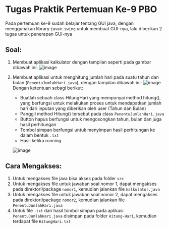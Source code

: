 # Tugas Praktik Pertemuan Ke-9 PBO
Pada pertemuan ke-9 sudah belajar tentang GUI java, dengan menggunakan library `javax.swing` untuk membuat GUI-nya, lalu diberikan 2 tugas untuk penerapan GUI-nya
## Soal:
1. Membuat aplikasi kalkulator dengan tampilan seperti pada gambar dibawah ini:
   ![image](https://github.com/user-attachments/assets/fc73f472-e90f-4fe3-b719-95c38e282fbf)

2. Membuat aplikasi untuk menghitung jumlah hari pada suatu tahun dan bulan (`PenentuJumlahHari.java`), dengan tampilan dibawah ini:
   ![image](https://github.com/user-attachments/assets/f249ce6c-ae24-4d5c-b3df-1a07dcdfddf3)
   Dengan ketentuan sebagi berikut:
   - Buatlah sebuah class HitungHari yang mempunyai method hitung(), yang berfungsi untuk melakukan proses untuk mendapatkan jumlah hari dari inputan yang diberikan oleh user (Tahun dan Bulan)
   - Panggil method Hitung() tersebut pada class `PenentuJumlahHari.java`
   - Button hapus berfungsi untuk mengosongkan tahun, bulan dan juga hasil perhitungan
   - Tombol simpan berfungsi untuk menyimpan hasil perhitungan ke dalam bentuk `.txt`
   - Hasil ketika running
   
   ![image](https://github.com/user-attachments/assets/13218b43-d2a1-4a7d-9c27-310097b2d18b)

## Cara Mengakses:
1. Untuk mengakses file java bisa akses pada folder `src`
2. Untuk mengakses file untuk jawaban soal nomor 1, dapat mengakses pada direktori/package `nomor1`, kemudian jalankan file `kalkulator.java`
3. Untuk mengakses file untuk jawaban soal nomor 2, dapat mengakses pada direktori/package `nomor2`, kemudian jalankan file `PenentuJumlahHari.java`
4. Untuk file `.txt` dari hasil tombol simpan pada aplikasi `PenentuJumlahHari.java` disimpan pada folder `Hitung-Hari`, kemudian terdapat file `HitungHari.txt`
